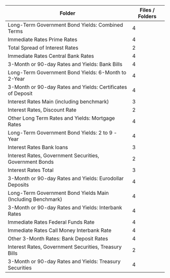| Folder                                                      |   Files / Folders |
|-------------------------------------------------------------|-------------------|
| Long-Term Government Bond Yields: Combined Terms            |                 4 |
| Immediate Rates Prime Rates                                 |                 4 |
| Total Spread of Interest Rates                              |                 2 |
| Immediate Rates Central Bank Rates                          |                 4 |
| 3-Month or 90-day Rates and Yields: Bank Bills              |                 4 |
| Long-Term Government Bond Yields: 6-Month to 2-Year         |                 4 |
| 3-Month or 90-day Rates and Yields: Certificates of Deposit |                 4 |
| Interest Rates Main (including benchmark)                   |                 3 |
| Interest Rates, Discount Rate                               |                 2 |
| Other Long Term Rates and Yields: Mortgage Rates            |                 4 |
| Long-Term Government Bond Yields: 2 to 9 -Year              |                 4 |
| Interest Rates Bank loans                                   |                 3 |
| Interest Rates, Government Securities, Government Bonds     |                 2 |
| Interest Rates Total                                        |                 3 |
| 3-Month or 90-day Rates and Yields: Eurodollar Deposits     |                 4 |
| Long-Term Government Bond Yields Main (Including Benchmark) |                 4 |
| 3-Month or 90-day Rates and Yields: Interbank Rates         |                 4 |
| Immediate Rates Federal Funds Rate                          |                 4 |
| Immediate Rates Call Money Interbank Rate                   |                 4 |
| Other 3-Month Rates: Bank Deposit Rates                     |                 4 |
| Interest Rates, Government Securities, Treasury Bills       |                 2 |
| 3-Month or 90-day Rates and Yields: Treasury Securities     |                 4 |